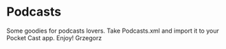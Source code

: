# Podcasts
Some goodies for podcasts lovers. Take Podcasts.xml and import it to your Pocket Cast app. Enjoy! Grzegorz
